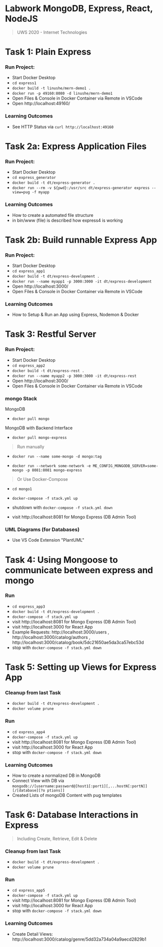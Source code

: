 # **Labwork** MongoDB, Express, React, NodeJS

> UWS 2020 - Internet Technologies

# Task 1: Plain Express

### Run Project:

- Start Docker Desktop
- `cd express1`
- `docker build -t linushe/mern-demo1 .`
- `docker run -p 49160:8080 -d linushe/mern-demo1`
- Open Files & Console in Docker Container via Remote in VSCode
- Open http://localhost:49160/

### Learning Outcomes

- See HTTP Status via `curl http://localhost:49160`

# Task 2a: Express Application Files

### Run Project:

- Start Docker Desktop
- `cd express_generator`
- `docker build -t dt/express-generator .`
- `docker run --rm -v ${pwd}:/usr/src dt/express-generator express --view=pug -f myapp`

### Learning Outcomes

- How to create a automated file structure
- in bin/www (file) is described how express4 is working

# Task 2b: Build runnable Express App

### Run Project:

- Start Docker Desktop
- `cd express_app1`
- `docker build -t dt/express-development .`
- `docker run --name myapp1 -p 3000:3000 -it dt/express-development`
- Open http://localhost:3000/
- Open Files & Console in Docker Container via Remote in VSCode

### Learning Outcomes
- How to Setup & Run an App using Express, Nodemon & Docker

# Task 3: Restful Server

### Run Project:

- Start Docker Desktop
- `cd express_app2`
- `docker build -t dt/express-rest .`
- `docker run --name myapp2 -p 3000:3000 -it dt/express-rest`
- Open http://localhost:3000/
- Open Files & Console in Docker Container via Remote in VSCode

### mongo Stack
MongoDB
- `docker pull mongo`

MongoDB with Backend Interface
- `docker pull mongo-express`


> Run manually 
- `docker run --name some-mongo -d mongo:tag`

- `docker run --network some-network -e ME_CONFIG_MONGODB_SERVER=some-mongo -p 8081:8081 mongo-express`

> Or Use Docker-Compose 

- `cd mongo1`
- `docker-compose -f stack.yml up`
- shutdown with `docker-compose -f stack.yml down`


- visit http://localhost:8081 for Mongo Express (DB Admin Tool)

### UML Diagrams (for Databases)
- Use VS Code Extension "PlantUML"

# Task 4: Using Mongoose to communicate between express and mongo

### Run
- `cd express_app3`
- `docker build -t dt/express-development .`
- `docker-compose -f stack.yml up`
- visit http://localhost:8081 for Mongo Express (DB Admin Tool)
- visit http://localhost:3000 for React App
- Example Requests: http://localhost:3000/users , http://localhost:3000/catalog/authors , http://localhost:3000/catalog/book/5dc21650ae5da3ca57ebc53d 
- stop with `docker-compose -f stack.yml down`

# Task 5: Setting up Views for Express App

### Cleanup from last Task
- `docker build -t dt/express-development .`
- `docker volume prune`

### Run
- `cd express_app4`
- `docker-compose -f stack.yml up`
- visit http://localhost:8081 for Mongo Express (DB Admin Tool)
- visit http://localhost:3000 for React App
- stop with `docker-compose -f stack.yml down`

### Learning Outcomes
- How to create a normalized DB in MongoDB
- Connect View with DB via `mongodb://[username:password@]host1[:port1][,...hostN[:portN]][/[database][?o
ptions]]`
- Created Lists of mongoDB Content with pug templates

# Task 6: Database Interactions in Express
> Including Create, Retrieve, Edit & Delete

### Cleanup from last Task
- `docker build -t dt/express-development .`
- `docker volume prune`
### Run
- `cd express_app5`
- `docker-compose -f stack.yml up`
- visit http://localhost:8081 for Mongo Express (DB Admin Tool)
- visit http://localhost:3000 for React App
- stop with `docker-compose -f stack.yml down`

### Learning Outcomes
- Create Detail Views: http://localhost:3000/catalog/genre/5dd32a734a04a9aecd2829b1
